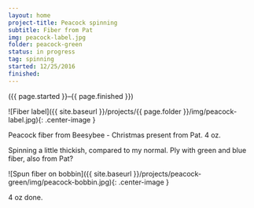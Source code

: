 ```yaml
---
layout: home
project-title: Peacock spinning
subtitle: Fiber from Pat
img: peacock-label.jpg
folder: peacock-green
status: in progress
tag: spinning
started: 12/25/2016
finished:
---
```

<p class="center">({{ page.started }}–{{ page.finished }})</p>

![Fiber label]({{ site.baseurl }}/projects/{{ page.folder }}/img/peacock-label.jpg){: .center-image }

Peacock fiber from Beesybee - Christmas present from Pat. 4 oz. 

Spinning a little thickish, compared to my normal. Ply with green and blue fiber, also from Pat?

![Spun fiber on bobbin]({{ site.baseurl }}/projects/peacock-green/img/peacock-bobbin.jpg){: .center-image }

4 oz done.
